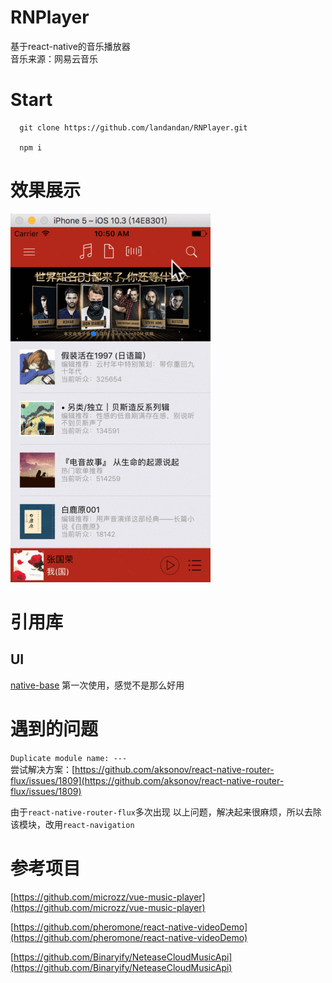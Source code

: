 # RNPlayer
基于react-native的音乐播放器  
音乐来源：网易云音乐

# Start
```
  git clone https://github.com/landandan/RNPlayer.git
  
  npm i
  ```
  
  # 效果展示
  ![效果展示](/src/images/show.gif)
  
# 引用库
## UI
[native-base](https://nativebase.io/)
第一次使用，感觉不是那么好用

# 遇到的问题
`Duplicate module name: ---`  
尝试解决方案：[https://github.com/aksonov/react-native-router-flux/issues/1809](https://github.com/aksonov/react-native-router-flux/issues/1809)

由于`react-native-router-flux`多次出现 以上问题，解决起来很麻烦，所以去除该模块，改用`react-navigation`


# 参考项目
[https://github.com/microzz/vue-music-player](https://github.com/microzz/vue-music-player)
  
[https://github.com/pheromone/react-native-videoDemo](https://github.com/pheromone/react-native-videoDemo)

[https://github.com/Binaryify/NeteaseCloudMusicApi](https://github.com/Binaryify/NeteaseCloudMusicApi)